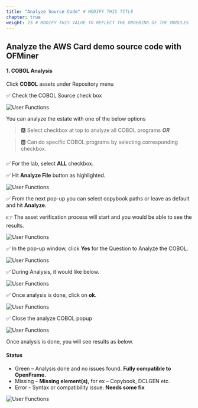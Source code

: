 ```yaml
---
title: "Analyze Source Code" # MODIFY THIS TITLE
chapter: true
weight: 23 # MODIFY THIS VALUE TO REFLECT THE ORDERING OF THE MODULES
---
```


## Analyze the AWS Card demo source code with OFMiner


#### 1. COBOL Analysis
Click **COBOL** assets under Repository menu

:white_check_mark: Check the COBOL Source check box

![User Functions](/images/Discovery/RepoMenu.png)

You can analyze the estate with one of the below options

> :a: Select checkbox at top to analyze all COBOL programs ***OR***

> :b: Can do specific COBOL programs by selecting corresponding checkbox. 
#####
:white_check_mark: For the lab, select **ALL** checkbox. 

:white_check_mark: Hit **Analyze File** button as highlighted.

![User Functions](/images/Discovery/Analyze.png)

:white_check_mark: From the next pop-up you can select copybook paths or leave as default and hit **Analyze**. 

:point_right: The asset verification process will start and you would be able to see the results.

![User Functions](/images/Discovery/AnalResult.png)

:white_check_mark: In the pop-up window, click **Yes** for the Question to Analyze the COBOL.

![User Functions](/images/Discovery/confirm.png)

:white_check_mark: During Analysis, it would like below.

![User Functions](/images/Discovery/anal.png)

:white_check_mark: Once analysis is done, click on **ok**.

![User Functions](/images/Discovery/complete.png)

:white_check_mark: Close the analyze COBOL popup

![User Functions](/images/Discovery/close.png)

Once analysis is done, you will see results as below.
#### Status 
- Green   – Analysis done and no issues found. **Fully compatible to OpenFrame.**
- Missing – **Missing element(s)**, for ex – Copybook, DCLGEN etc.
- Error   - Syntax or compatibility issue. **Needs some fix**

![User Functions](/images/Discovery/PostAnal.png)



